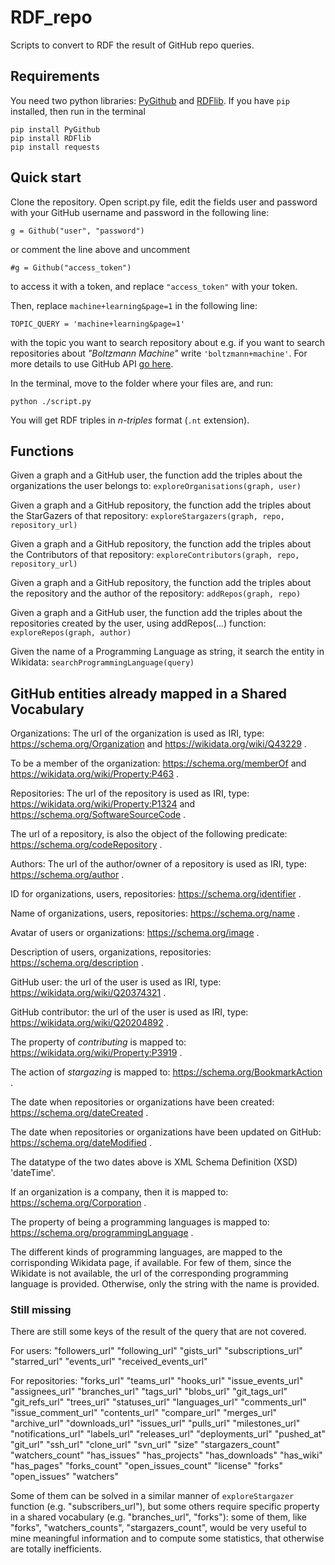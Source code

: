 # RDF_repo
Scripts to convert to RDF the result of GitHub repo queries.

## Requirements
You need two python libraries: [PyGithub](https://pygithub.readthedocs.io/en/latest/introduction.html) and [RDFlib](https://rdflib.readthedocs.io/en/stable/). If you have `pip` installed, then run in the terminal
```
pip install PyGithub
pip install RDFlib
pip install requests
```

## Quick start
Clone the repository. Open script.py file, edit the fields user and password with your GitHub username and password in the following line:

```g = Github("user", "password")```

or comment the line above and uncomment 

```#g = Github("access_token") ```

to access it with a token, and replace `"access_token"` with your token.

Then, replace `machine+learning&page=1` in the following line: 

```TOPIC_QUERY = 'machine+learning&page=1'```

with the topic you want to search repository about e.g. if you want to search repositories about _"Boltzmann Machine"_ write `'boltzmann+machine'`. For more details to use GitHub API [go here](https://developer.github.com/v3/search/#search-repositories).

In the terminal, move to the folder where your files are, and run:

```python ./script.py```

You will get RDF triples in *n-triples* format (`.nt` extension). 

## Functions

Given a graph and a GitHub user, the function add the triples about the organizations the user belongs to:
```exploreOrganisations(graph, user)```

Given a graph and a GitHub repository, the function add the triples about the StarGazers of that repository:
```exploreStargazers(graph, repo, repository_url)```

Given a graph and a GitHub repository, the function add the triples about the Contributors of that repository:
```exploreContributors(graph, repo, repository_url)```

Given a graph and a GitHub repository, the function add the triples about the repository and the author of the repository:
```addRepos(graph, repo)```
    
Given a graph and a GitHub user, the function add the triples about the repositories created by the user, using addRepos(...) function:
```exploreRepos(graph, author)```

Given the name of a Programming Language as string, it search the entity in Wikidata:
```searchProgrammingLanguage(query)```

## GitHub entities already mapped in a Shared Vocabulary

Organizations: The url of the organization is used as IRI, type: https://schema.org/Organization and https://wikidata.org/wiki/Q43229 .

To be a member of the organization: https://schema.org/memberOf and https://wikidata.org/wiki/Property:P463 .

Repositories: The url of the repository is used as IRI, type: https://wikidata.org/wiki/Property:P1324 and https://schema.org/SoftwareSourceCode .

The url of a repository, is also the object of the following predicate: https://schema.org/codeRepository .

Authors: The url of the author/owner of a repository is used as IRI, type: https://schema.org/author .

ID for organizations, users, repositories: https://schema.org/identifier .

Name of organizations, users, repositories: https://schema.org/name .

Avatar of users or organizations: https://schema.org/image .

Description of users, organizations, repositories: https://schema.org/description .

GitHub user: the url of the user is used as IRI, type: https://wikidata.org/wiki/Q20374321 .

GitHub contributor: the url of the user is used as IRI, type: https://wikidata.org/wiki/Q20204892 .

The property of *contributing* is mapped to: https://wikidata.org/wiki/Property:P3919 .

The action of *stargazing* is mapped to: https://schema.org/BookmarkAction .

The date when repositories or organizations have been created: https://schema.org/dateCreated .

The date when repositories or organizations have been updated on GitHub: https://schema.org/dateModified .

The datatype of the two dates above is XML Schema Definition (XSD) 'dateTime'.

If an organization is a company, then it is mapped to: https://schema.org/Corporation .

The property of being a programming languages is mapped to: https://schema.org/programmingLanguage .

The different kinds of programming languages, are mapped to the corrisponding Wikidata page, if available. For few of them, since the Wikidate is not available, the url of the corresponding programming language is provided. Otherwise, only the string with the name is provided.

### Still missing
There are still some keys of the result of the query that are not covered.

For users:
"followers_url"
"following_url"
"gists_url"
"subscriptions_url"
"starred_url"
"events_url"
"received_events_url"


For repositories:
"forks_url"
"teams_url"
"hooks_url"
"issue_events_url"
"assignees_url"
"branches_url"
"tags_url"
"blobs_url"
"git_tags_url"
"git_refs_url"
"trees_url"
"statuses_url"
"languages_url"
"comments_url"
"issue_comment_url"
"contents_url"
"compare_url"
"merges_url"
"archive_url"
"downloads_url"
"issues_url"
"pulls_url"
"milestones_url"
"notifications_url"
"labels_url"
"releases_url"
"deployments_url"
"pushed_at"
"git_url"
"ssh_url"
"clone_url"
"svn_url"
"size"
"stargazers_count"
"watchers_count"
"has_issues"
"has_projects"
"has_downloads"
"has_wiki"
"has_pages"
"forks_count"
"open_issues_count"
"license"
"forks"
"open_issues"
"watchers"


Some of them can be solved in a similar manner of `exploreStargazer` function (e.g. "subscribers_url"), but some others require specific property in a shared vocabulary (e.g. "branches_url", "forks"): some of them, like "forks", "watchers_counts", "stargazers_count", would be very useful to mine meaningful information and to compute some statistics, that otherwise are totally inefficients.
